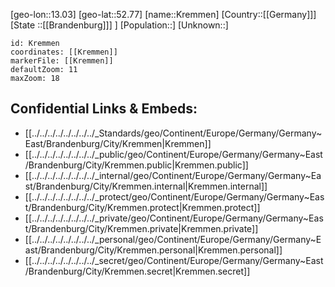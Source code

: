 ﻿---
location: [52.77,13.03]
mapzoom: [7,12] 
mapmarker: city 
type: City
tags:
- geo/City


SpocWebEntityId: 31631
isDeleted: false
confidential: public

---
[geo-lon::13.03]
[geo-lat::52.77]
[name::Kremmen]
[Country::[[Germany]]]
[State ::[[Brandenburg]]] ]
[Population::]
[Unknown::]


```leaflet
id: Kremmen
coordinates: [[Kremmen]]
markerFile: [[Kremmen]]
defaultZoom: 11 
maxZoom: 18
```


## Confidential Links & Embeds: 
- [[../../../../../../../../_Standards/geo/Continent/Europe/Germany/Germany~East/Brandenburg/City/Kremmen|Kremmen]] 
- [[../../../../../../../../_public/geo/Continent/Europe/Germany/Germany~East/Brandenburg/City/Kremmen.public|Kremmen.public]] 
- [[../../../../../../../../_internal/geo/Continent/Europe/Germany/Germany~East/Brandenburg/City/Kremmen.internal|Kremmen.internal]] 
- [[../../../../../../../../_protect/geo/Continent/Europe/Germany/Germany~East/Brandenburg/City/Kremmen.protect|Kremmen.protect]] 
- [[../../../../../../../../_private/geo/Continent/Europe/Germany/Germany~East/Brandenburg/City/Kremmen.private|Kremmen.private]] 
- [[../../../../../../../../_personal/geo/Continent/Europe/Germany/Germany~East/Brandenburg/City/Kremmen.personal|Kremmen.personal]] 
- [[../../../../../../../../_secret/geo/Continent/Europe/Germany/Germany~East/Brandenburg/City/Kremmen.secret|Kremmen.secret]] 
